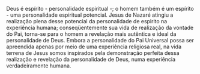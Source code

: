 ﻿Deus é espírito - personalidade espiritual -; o homem também é um espírito - uma personalidade espiritual potencial. Jesus de Nazaré atingiu a realização plena desse potencial da personalidade de espirito na experiência humana; conseqüentemente sua vida de realização da vontade do Pai, torna-se para o homem a revelação mais autêntica e ideal da personalidade de Deus. Embora a personalidade do Pai Universal possa ser apreendida apenas por meio de uma experiência religiosa real, na vida terrena de Jesus somos inspirados pela demonstração perfeita dessa realização e revelação da personalidade de Deus, numa experiência verdadeiramente humana.